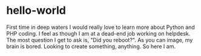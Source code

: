 # hello-world
First time in deep waters
I would really love to learn more about Python and PHP coding. I feel as though I am at a dead-end job working on helpdesk. The most question I get to ask is, "Did you reboot?". As you can image, my brain is bored. Looking to create something, anything. So here I am. 

